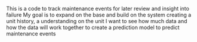 This is a code to track maintenance events for later review and insight into failure
My goal is to expand on the base and build on the system creating a unit history, a understanding on the unit
I want to see how much data and how the data will work together to create a prediction model to predict maintenance events
